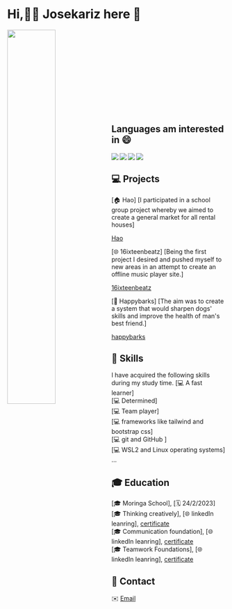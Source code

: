 # Hi,👨‍💻  Josekariz here 👋

<!--
**Josekariz/Josekariz** is a ✨ _special_ ✨ repository because its `README.md` (this file) appears on your GitHub profile.

Here are some ideas to get you started:

- 🔭 I’m currently working on ...
- 🌱 I’m currently learning ...
- 👯 I’m looking to collaborate on ...
- 🤔 I’m looking for help with ...
- 💬 Ask me about ...
- 📫 How to reach me: ...
- 😄 Pronouns: ...
- ⚡ Fun fact: ...
-->

 
<img align="left" width="47%"  src="https://github-readme-stats.vercel.app/api/top-langs/?username=Josekariz&layout=compact"/>


<br/><br/><br/><br/><br/><br/><br/><br/><br/><br/><br/>


 
## Languages am interested in 😄 

<img align="left" src="https://img.shields.io/badge/ruby-%23CC342D.svg?style=for-the-badge&logo=ruby&logoColor=white"/>
<img align="left" src="https://img.shields.io/badge/react-%2320232a.svg?style=for-the-badge&logo=react&logoColor=%2361DAFB"/> 
<img align="left" src="https://img.shields.io/badge/javascript-%23323330.svg?style=for-the-badge&logo=javascript&logoColor=%23F7DF1E"/>
<img src="https://img.shields.io/badge/python-3670A0?style=for-the-badge&logo=python&logoColor=ffdd54"/>

## 💻 Projects

[🏠 Hao]
[I participated in a school group project whereby we aimed to create a general market for all rental houses]

[Hao](https://github.com/Josekariz/hao-frontend)

[🌐 16ixteenbeatz]
[Being the first project I desired and pushed myself to new areas in an attempt to create an offline music player site.]

[16ixteenbeatz](https://github.com/josekariz/16ixteenbeatz)

[📱 Happybarks]
[The aim was to create a system that would sharpen dogs' skills and improve the health of man's best friend.]

[happybarks](https://github.com/Josekariz/happybarks_1)

## 🔧 Skills

I have acquired the following skills during my study time.
[💻 A fast learner]<br/>
[💻 Determined]<br/>
[💻 Team player]<br/>
[💻 frameworks like tailwind and bootstrap css]<br/>
[💻 git and GitHub ]<br/>
[💻 WSL2 and Linux operating systems]
...
## 🎓 Education

[🎓 Moringa School], [🗓️ 24/2/2023] <br/>
[🎓 Thinking creatively], [🌐 linkedIn leanring], [certificate](https://www.linkedin.com/learning/certificates/1a5f174c40470750619b70affe1d7f7fd7bdbf7e37c2abcabef432b018b4245d) <br/>
[🎓 Communication foundation], [🌐 linkedIn leanring], [certificate](https://www.linkedin.com/learning/certificates/601785b09a84bc2e0b71b93fa004655e0e0887286de245c8236672de3ee7d960) <br/>
[🎓 Teamwork Foundations], [🌐 linkedIn leanring], [certificate](https://www.linkedin.com/learning/certificates/f34552b6bff50b9a238a63de2ba041715c4dce38c0100b7aee0297c6b683eda1)

## 📧 Contact

✉️ [Email](sejokarizz@gmail.com)

